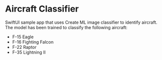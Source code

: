 # Aircraft Classifier
SwiftUI sample app that uses Create ML image classifier to identify aircraft. The model has been trained to classify the following aircraft:

- F-15 Eagle
- F-16 Fighting Falcon
- F-22 Raptor
- F-35 Lightning II

